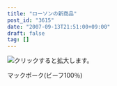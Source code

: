 ```yaml
---
title: "ローソンの新商品"
post_id: "3615"
date: "2007-09-13T21:51:00+09:00"
draft: false
tag: []
---
```



![クリックすると拡大します。](https://danmaq.com/image/mixi/2007/560806446_9_s.jpg)

マックポーク(ビーフ100％)
